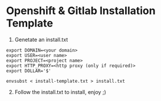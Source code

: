 # Openshift & Gitlab Installation Template

1. Genetate an install.txt

```
export DOMAIN=<your domain>
export USER=<user name>
export PROJECT=<project name>
export HTTP_PROXY=<http proxy (only if required)>
export DOLLAR='$'

envsubst < install-template.txt > install.txt
```

2. Follow the install.txt to install, enjoy ;)
